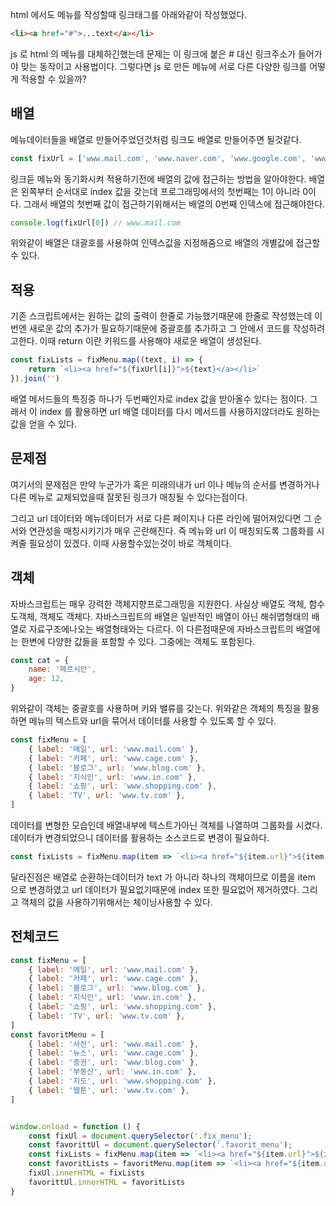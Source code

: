 html 에서도 메뉴를 작성할때 링크태그를 아래와같이 작성했었다.
```html
<li><a href="#">...text</a></li>
```
js 로 html 의 메뉴를 대체하긴했는데 문제는 이 링크에 붙은 # 대신 링크주소가 들어가야 맞는 동작이고 사용법이다. 그렇다면 js 로 만든 메뉴에 서로 다른 다양한 링크를 어떻게 적용할 수 있을까?

## 배열
메뉴데이터들을 배열로 만들어주었던것처럼 링크도 배열로 만들어주면 될것같다.
```js
const fixUrl = ['www.mail.com', 'www.naver.com', 'www.google.com', 'www.youtube.com', 'www.shopping.com', 'www.tv.com']
```
링크듣 메뉴와 동기화시켜 적용하기전에 배열의 값에 접근하는 방법을 알아야한다. 배열은 왼쪽부터 순서대로 index 값을 갖는데 프로그래밍에서의 첫번째는 1이 아니라 0이다. 그래서 배열의 첫번째 값이 접근하기위해서는 배열의 0번째 인덱스에 접근해야한다.

```js
console.log(fixUrl[0]) // www.mail.com
```

위와같이 배열은 대괄호를 사용하여 인덱스값을 지정해줌으로 배열의 개별값에 접근할 수 있다.

## 적용
기존 스크립트에서는 원하는 값의 출력이 한줄로 가능했기때문에 한줄로 작성했는데 이번엔 새로운 값의 추가가 필요하기때문에 중괄호를 추가하고 그 안에서 코드를 작성하려고한다. 이때 return 이란 키워드를 사용해야 새로운 배열이 생성된다.

```js
const fixLists = fixMenu.map((text, i) => {
    return `<li><a href="${fixUrl[i]}">${text}</a></li>`
}).join('')
```

배열 메서드들의 특징중 하나가 두번째인자로 index 값을 받아올수 있다는 점이다. 그래서 이 index 를 활용하면 url 배열 데이터를 다시 메서드를 사용하지않더라도 원하는 값을 얻을 수 있다.

## 문제점
여기서의 문제점은 만약 누군가가 혹은 미래의내가 url 이나 메뉴의 순서를 변경하거나 다른 메뉴로 교체되었을때 잘못된 링크가 매칭될 수 있다는점이다. 
  
그리고 url 데이터와 메뉴데이터가 서로 다른 페이지나 다른 라인에 떨어져있다면 그 순서와 연관성을 매칭시키기가 매우 곤란해진다. 즉 메뉴와 url 이 매칭되도록 그룹화를 시켜줄 필요성이 있겠다. 이때 사용할수있는것이 바로 객체이다.

## 객체
자바스크립트는 매우 강력한 객체지향프로그래밍을 지원한다. 사실상 배열도 객체, 함수도객체, 객체도 객체다. 자바스크립트의 배열은 일반적인 배열이 아닌 해쉬맵형태의 배열로 자료구조에나오는 배열형태와는 다르다. 이 다른점때문에 자바스크립트의 배열에는 한변에 다양한 값들을 포함할 수 있다. 그중에는 객체도 포함된다.

```js
const cat = {
    name: '페르시안',
    age: 12,
} 
```

위와같이 객체는 중괄호를 사용하며 키와 밸류를 갖는다. 위와같은 객체의 특징을 활용하면 메뉴의 텍스트와 url을 묶어서 데이터를 사용할 수 있도록 할 수 있다.

```js
const fixMenu = [
    { label: '메일', url: 'www.mail.com' },
    { label: '카페', url: 'www.cage.com' },
    { label: '블로그', url: 'www.blog.com' },
    { label: '지식인', url: 'www.in.com' },
    { label: '쇼핑', url: 'www.shopping.com' },
    { label: 'TV', url: 'www.tv.com' },
]
```
데이터를 변형한 모습인데 배열내부에 텍스트가아닌 객체를 나열하여 그룹화를 시켰다.  
데이터가 변경되었으니 데이터를 활용하는 소스코드로 변경이 필요하다.

```js
const fixLists = fixMenu.map(item => `<li><a href="${item.url}">${item.label}</a></li>`).join('')
```

달라진점은 배열로 순환하는데이터가 text 가 아니라 하나의 객체이므로 이름을 item 으로 변경하였고 url 데이터가 필요없기때문에 index 또한 필요없어 제거하였다. 그리고 객체의 값을 사용하기위해서는 체이닝사용할 수 있다.

## 전체코드

```js
const fixMenu = [
    { label: '메일', url: 'www.mail.com' },
    { label: '카페', url: 'www.cage.com' },
    { label: '블로그', url: 'www.blog.com' },
    { label: '지식인', url: 'www.in.com' },
    { label: '쇼핑', url: 'www.shopping.com' },
    { label: 'TV', url: 'www.tv.com' },
]
const favoritMenu = [
    { label: '사전', url: 'www.mail.com' },
    { label: '뉴스', url: 'www.cage.com' },
    { label: '증권', url: 'www.blog.com' },
    { label: '부동산', url: 'www.in.com' },
    { label: '지도', url: 'www.shopping.com' },
    { label: '웹툰', url: 'www.tv.com' },
]


window.onload = function () {
    const fixUl = document.querySelector('.fix_menu');
    const favorittUl = document.querySelector('.favorit_menu');
    const fixLists = fixMenu.map(item => `<li><a href="${item.url}">${item.label}</a></li>`).join('')
    const favoritLists = favoritMenu.map(item => `<li><a href="${item.url}">${item.label}</a></li>`).join('')
    fixUl.innerHTML = fixLists
    favorittUl.innerHTML = favoritLists
}
```